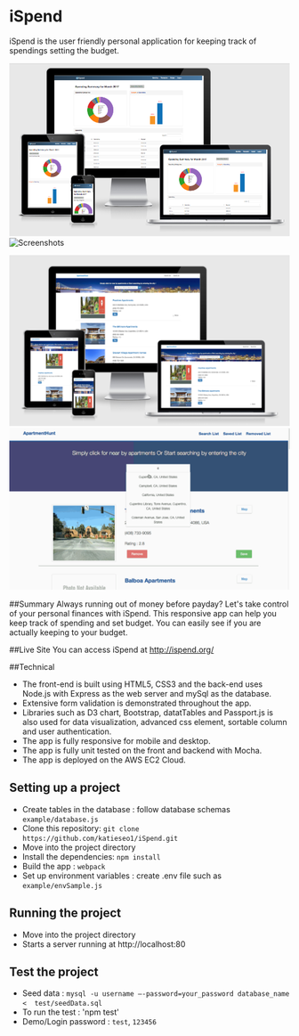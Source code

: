 # iSpend
iSpend is the user friendly personal application for keeping track of spendings setting the budget.

![Screenshots](https://github.com/katieseo1/iSpend/blob/master/screenShot/responsive.png)
![Screenshots](https://github.com/katieseo1/iSpend/tree/master/screenShot/iSpendDemo.gif)


![Screenshots](https://github.com/katieseo1/ApartmentHunt/blob/master/img/responsive.png)
![Screenshots](https://github.com/katieseo1/ApartmentHunt/blob/master/img/demo.gif)

##Summary
Always running out of money before payday? Let's take control of your personal finances with iSpend.
This responsive app can help you keep track of spending and set budget. You can easily see if you are
actually keeping to your budget.  

##Live Site
You can access iSpend at http://ispend.org/

##Technical
* The front-end is built using HTML5, CSS3 and the back-end uses Node.js with Express as
the web server and mySql as the database.
* Extensive form validation is demonstrated throughout the app.
* Libraries such as D3 chart, Bootstrap, datatTables and Passport.js is also used for
data visualization, advanced css element, sortable column and user authentication.
* The app is fully responsive for mobile and desktop.
* The app is fully unit tested on the front and backend with Mocha.
* The app is deployed on the AWS EC2 Cloud.

## Setting up a project
* Create tables in the database : follow database schemas `example/database.js`
* Clone this repository: `git clone https://github.com/katieseo1/iSpend.git`
* Move into the project directory
* Install the dependencies: `npm install`
* Build the app : `webpack`
* Set up environment variables : create .env file such as `example/envSample.js`

## Running the project
* Move into the project directory
* Starts a server running at http://localhost:80

## Test the project
* Seed data : `mysql -u username –-password=your_password database_name <  test/seedData.sql`
* To run the test : 'npm test'
* Demo/Login password : `test`, `123456`
